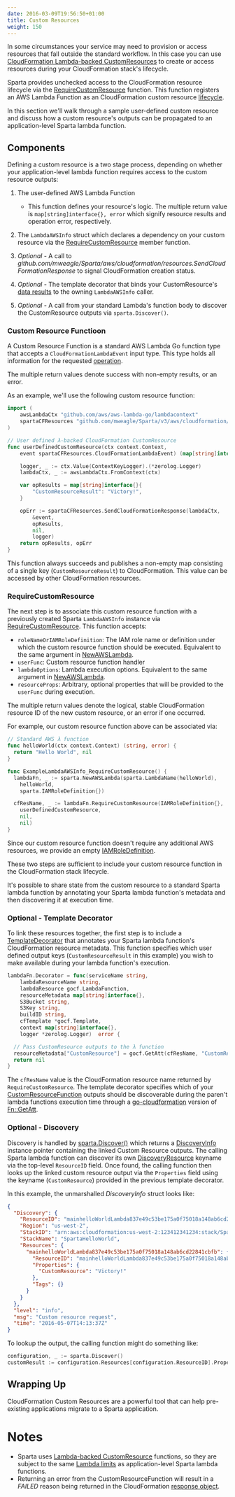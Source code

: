 ```yaml
---
date: 2016-03-09T19:56:50+01:00
title: Custom Resources
weight: 150
---
```


In some circumstances your service may need to provision or access resources that fall outside the standard workflow. In this case you can use [CloudFormation Lambda-backed CustomResources](http://docs.aws.amazon.com/AWSCloudFormation/latest/UserGuide/template-custom-resources-lambda.html) to create or access resources during your CloudFormation stack's lifecycle.

Sparta provides unchecked access to the CloudFormation resource lifecycle via the [RequireCustomResource](https://godoc.org/github.com/mweagle/Sparta#LambdaAWSInfo.RequireCustomResource) function. This function registers an AWS Lambda Function as an CloudFormation custom resource [lifecycle](http://docs.aws.amazon.com/AWSCloudFormation/latest/UserGuide/crpg-ref-requesttypes.html).

In this section we'll walk through a sample user-defined custom resource and discuss how a custom resource's outputs can be propagated to an application-level Sparta lambda function.

## Components

Defining a custom resource is a two stage process, depending on whether your application-level lambda function requires access to the custom resource outputs:

1. The user-defined AWS Lambda Function

   - This function defines your resource's logic. The multiple return value is `map[string]interface{}, error` which signify resource results and operation error, respectively.

1. The `LambdaAWSInfo` struct which declares a dependency on your custom resource via the [RequireCustomResource](https://godoc.org/github.com/mweagle/Sparta#LambdaAWSInfo.RequireCustomResource) member function.
1. _Optional_ - A call to _github.com/mweagle/Sparta/aws/cloudformation/resources.SendCloudFormationResponse_ to signal CloudFormation creation status.
1. _Optional_ - The template decorator that binds your CustomResource's [data results](http://docs.aws.amazon.com/AWSCloudFormation/latest/UserGuide/crpg-ref-responses.html) to the owning `LambdaAWSInfo` caller.
1. _Optional_ - A call from your standard Lambda's function body to discover the CustomResource outputs via `sparta.Discover()`.

### Custom Resource Functioon

A Custom Resource Function is a standard AWS Lambda Go function type that
accepts a `CloudFormationLambdaEvent` input type. This type holds all information
for the requested [operation](https://docs.aws.amazon.com/AWSCloudFormation/latest/UserGuide/template-custom-resources-lambda.html).

The multiple return values denote success with non-empty results, or an error.

As an example, we'll use the following custom resource function:

```go
import (
	awsLambdaCtx "github.com/aws/aws-lambda-go/lambdacontext"
	spartaCFResources "github.com/mweagle/Sparta/v3/aws/cloudformation/resources"
)

// User defined λ-backed CloudFormation CustomResource
func userDefinedCustomResource(ctx context.Context,
	event spartaCFResources.CloudFormationLambdaEvent) (map[string]interface{}, error) {

	logger, _ := ctx.Value(ContextKeyLogger).(*zerolog.Logger)
	lambdaCtx, _ := awsLambdaCtx.FromContext(ctx)

	var opResults = map[string]interface{}{
		"CustomResourceResult": "Victory!",
	}

	opErr := spartaCFResources.SendCloudFormationResponse(lambdaCtx,
		&event,
		opResults,
		nil,
		logger)
	return opResults, opErr
}
```

This function always succeeds and publishes a non-empty map consisting of a single key (`CustomResourceResult`)
to CloudFormation. This value can be accessed by other CloudFormation resources.

### RequireCustomResource

The next step is to associate this custom resource function with a previously created Sparta `LambdaAWSInfo` instance via [RequireCustomResource](https://godoc.org/github.com/mweagle/Sparta#LambdaAWSInfo.RequireCustomResource). This function accepts:

- `roleNameOrIAMRoleDefinition`: The IAM role name or definition under which the custom resource function should be executed. Equivalent to the same argument in [NewAWSLambda](https://godoc.org/github.com/mweagle/Sparta#NewAWSLambda).
- `userFunc`: Custom resource function handler
- `lambdaOptions`: Lambda execution options. Equivalent to the same argument in [NewAWSLambda](https://godoc.org/github.com/mweagle/Sparta#NewAWSLambda).
- `resourceProps`: Arbitrary, optional properties that will be provided to the `userFunc` during execution.

The multiple return values denote the logical, stable CloudFormation resource ID of the new custom resource, or an error if one occurred.

For example, our custom resource function above can be associated via:

```go
// Standard AWS λ function
func helloWorld(ctx context.Context) (string, error) {
  return "Hello World", nil
}

func ExampleLambdaAWSInfo_RequireCustomResource() {
  lambdaFn, _ := sparta.NewAWSLambda(sparta.LambdaName(helloWorld),
    helloWorld,
    sparta.IAMRoleDefinition{})

  cfResName, _ := lambdaFn.RequireCustomResource(IAMRoleDefinition{},
    userDefinedCustomResource,
    nil,
    nil)
}
```

Since our custom resource function doesn't require any additional AWS resources, we provide an empty [IAMRoleDefinition](https://godoc.org/github.com/mweagle/Sparta#IAMRoleDefinition).

These two steps are sufficient to include your custom resource function in the CloudFormation stack lifecycle.

It's possible to share state from the custom resource to a standard Sparta lambda function by annotating your Sparta lambda function's metadata and then discovering it at execution time.

### Optional - Template Decorator

To link these resources together, the first step is to include a [TemplateDecorator](https://godoc.org/github.com/mweagle/Sparta#TemplateDecorator) that annotates your Sparta lambda function's CloudFormation resource metadata. This function specifies which user defined output keys (`CustomResourceResult` in this example) you wish to make available during your lambda function's execution.

```go
lambdaFn.Decorator = func(serviceName string,
	lambdaResourceName string,
	lambdaResource gocf.LambdaFunction,
	resourceMetadata map[string]interface{},
	S3Bucket string,
	S3Key string,
	buildID string,
	cfTemplate *gocf.Template,
	context map[string]interface{},
	logger *zerolog.Logger)  error {

  // Pass CustomResource outputs to the λ function
  resourceMetadata["CustomResource"] = gocf.GetAtt(cfResName, "CustomResourceResult")
  return nil
}
```

The `cfResName` value is the CloudFormation resource name returned by `RequireCustomResource`. The template decorator specifies which of your [CustomResourceFunction](https://godoc.org/github.com/mweagle/Sparta#CustomResourceFunction) outputs should be discoverable during the paren't lambda functions execution time through a [go-cloudformation](https://godoc.org/github.com/crewjam/go-cloudformation#GetAtt) version of [Fn::GetAtt](http://docs.aws.amazon.com/AWSCloudFormation/latest/UserGuide/intrinsic-function-reference-getatt.html).

### Optional - Discovery

Discovery is handled by [sparta.Discover()](https://godoc.org/github.com/mweagle/Sparta#Discover) which returns a [DiscoveryInfo](https://godoc.org/github.com/mweagle/Sparta#DiscoveryInfo) instance pointer containing the linked Custom Resource outputs. The calling Sparta lambda function can discover its own [DiscoveryResource](https://godoc.org/github.com/mweagle/Sparta#DiscoveryResource) keyname via the top-level `ResourceID` field. Once found, the calling function then looks up the linked custom resource output via the `Properties` field using the keyname (`CustomResource`) provided in the previous template decorator.

In this example, the unmarshalled _DiscoveryInfo_ struct looks like:

```json
{
  "Discovery": {
    "ResourceID": "mainhelloWorldLambda837e49c53be175a0f75018a148ab6cd22841cbfb",
    "Region": "us-west-2",
    "StackID": "arn:aws:cloudformation:us-west-2:123412341234:stack/SpartaHelloWorld/70b28170-13f9-11e6-b0c7-50d5ca11b8d2",
    "StackName": "SpartaHelloWorld",
    "Resources": {
      "mainhelloWorldLambda837e49c53be175a0f75018a148ab6cd22841cbfb": {
        "ResourceID": "mainhelloWorldLambda837e49c53be175a0f75018a148ab6cd22841cbfb",
        "Properties": {
          "CustomResource": "Victory!"
        },
        "Tags": {}
      }
    }
  },
  "level": "info",
  "msg": "Custom resource request",
  "time": "2016-05-07T14:13:37Z"
}
```

To lookup the output, the calling function might do something like:

```go
configuration, _ := sparta.Discover()
customResult := configuration.Resources[configuration.ResourceID].Properties["CustomResourceResult"]
```

## Wrapping Up

CloudFormation Custom Resources are a powerful tool that can help pre-existing applications migrate to a Sparta application.

# Notes

- Sparta uses [Lambda-backed CustomResource](http://docs.aws.amazon.com/AWSCloudFormation/latest/UserGuide/template-custom-resources-lambda.html) functions, so they are subject to the same [Lambda limits](http://docs.aws.amazon.com/lambda/latest/dg/limits.html) as application-level Sparta lambda functions.
- Returning an error from the CustomResourceFunction will result in a _FAILED_ reason being returned in the CloudFormation [response object](http://docs.aws.amazon.com/AWSCloudFormation/latest/UserGuide/crpg-ref-responses.html).
